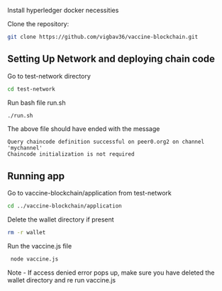 Install hyperledger docker necessities

Clone the repository:

  ```bash
  git clone https://github.com/vigbav36/vaccine-blockchain.git
  ```

## Setting Up Network and deploying chain code

Go to test-network directory 

  ```bash
  cd test-network
  ```

Run bash file run.sh

  ```bash
  ./run.sh
  ```

The above file should have ended with the message 

 ```text
 Query chaincode definition successful on peer0.org2 on channel 'mychannel'
 Chaincode initialization is not required
 ```

## Running app

Go to vaccine-blockchain/application from test-network

  ```bash
  cd ../vaccine-blockchain/application
  ```

Delete the wallet directory if present 

```bash
rm -r wallet
```

Run the vaccine.js file
 ```bash
  node vaccine.js
  ```


Note - If access denied error pops up, make sure you have deleted the wallet directory and re run vaccine.js

